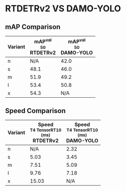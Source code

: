---
---

# RTDETRv2 VS DAMO-YOLO

## mAP Comparison

| **Variant** | <center><span style='width: 400px;'>**mAP<sup>val<br>50**<br>**RTDETRv2**</span></center> | <center><span style='width: 400px;'>**mAP<sup>val<br>50**<br>**DAMO-YOLO**</span></center> |
| ----------- | ----------------------------------------------------------------------------------------- | ------------------------------------------------------------------------------------------ |
| n           | N/A                                                                                       | 42.0                                                                                       |
| s           | 48.1                                                                                      | 46.0                                                                                       |
| m           | 51.9                                                                                      | 49.2                                                                                       |
| l           | 53.4                                                                                      | 50.8                                                                                       |
| x           | 54.3                                                                                      | N/A                                                                                        |

## Speed Comparison

| **Variant** | <center><span style='width: 200px;'>**Speed**<br><sup>T4 TensorRT10<br>(ms)</sup><br>**RTDETRv2**</span></center> | <center><span style='width: 200px;'>**Speed**<br><sup>T4 TensorRT10<br>(ms)</sup><br>**DAMO-YOLO**</span></center> |
| ----------- | ----------------------------------------------------------------------------------------------------------------- | ------------------------------------------------------------------------------------------------------------------ |
| n           | N/A                                                                                                               | 2.32                                                                                                               |
| s           | 5.03                                                                                                              | 3.45                                                                                                               |
| m           | 7.51                                                                                                              | 5.09                                                                                                               |
| l           | 9.76                                                                                                              | 7.18                                                                                                               |
| x           | 15.03                                                                                                             | N/A                                                                                                                |
